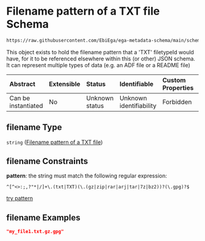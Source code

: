 # Filename pattern of a TXT file Schema

```txt
https://raw.githubusercontent.com/EbiEga/ega-metadata-schema/main/schemas/EGA.common-definitions.json#/definitions/filenameFiletypePatternCheck/anyOf/21/properties/filename
```

This object exists to hold the filename pattern that a 'TXT' filetypeId would have, for it to be referenced elsewhere within this (or other) JSON schema. It can represent multiple types of data (e.g. an ADF file or a README file)

| Abstract            | Extensible | Status         | Identifiable            | Custom Properties | Additional Properties | Access Restrictions | Defined In                                                                                           |
| :------------------ | :--------- | :------------- | :---------------------- | :---------------- | :-------------------- | :------------------ | :--------------------------------------------------------------------------------------------------- |
| Can be instantiated | No         | Unknown status | Unknown identifiability | Forbidden         | Allowed               | none                | [EGA.common-definitions.json\*](../../../schemas/EGA.common-definitions.json "open original schema") |

## filename Type

`string` ([Filename pattern of a TXT file](ega-4-definitions-check-filetype-checks-based-on-its-filename-anyof-txt-filename-patterncheck-properties-filename-pattern-of-a-txt-file.md))

## filename Constraints

**pattern**: the string must match the following regular expression:&#x20;

```regexp
^[^<>:;,?"*|/]+\.(txt|TXT)(\.(gz|zip|rar|arj|tar|7z|bz2))?(\.gpg)?$
```

[try pattern](https://regexr.com/?expression=%5E%5B%5E%3C%3E%3A%3B%2C%3F%22*%7C%2F%5D%2B%5C.\(txt%7CTXT\)\(%5C.\(gz%7Czip%7Crar%7Carj%7Ctar%7C7z%7Cbz2\)\)%3F\(%5C.gpg\)%3F%24 "try regular expression with regexr.com")

## filename Examples

```json
"my_file1.txt.gz.gpg"
```
